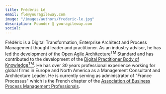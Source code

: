 ```yaml
---
title: Frédéric Lé
email: fle@youragileway.com
image: "/images/authors/frederic-le.jpg"
description: Founder @ youragileway.com
social:
---
```


Frédéric is a Digital Transformation, Enterprise Architect and Process Management thought leader and practitioner. As an industry advisor, he has led the development of the [Open Agile Architecture<sup>TM</sup>](https://www.opengroup.org/agilearchitecture) Standard and has contributed to the development of the [Digital Practitioner Body of Knowledge<sup>TM</sup>](https://www.opengroup.org/dpbok).
He has over 30 years professional experience working for global firms in Europe and North America as a Management Consultant and Architecture Leader. He is currently serving as administrator of "France Processus" which is the French chapter of the [Association of Business Process Management Professionals](https://www.abpmp.org/).

